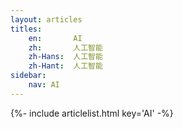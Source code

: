 ```yaml
---
layout: articles
titles:
    en:       AI
    zh:       人工智能
    zh-Hans:  人工智能
    zh-Hant:  人工智能
sidebar:
    nav: AI
---
```


{%- include articlelist.html key='AI' -%}